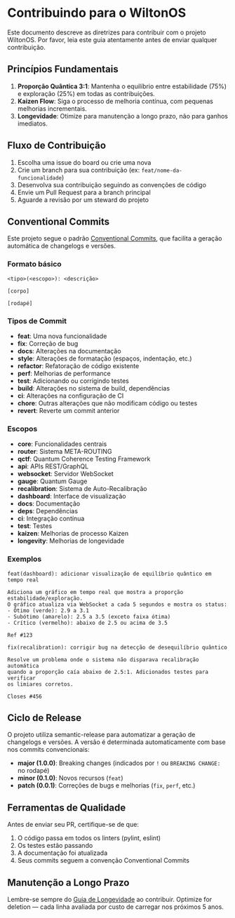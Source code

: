 # Contribuindo para o WiltonOS

Este documento descreve as diretrizes para contribuir com o projeto WiltonOS. Por favor, leia este guia atentamente antes de enviar qualquer contribuição.

## Princípios Fundamentais

1. **Proporção Quântica 3:1**: Mantenha o equilíbrio entre estabilidade (75%) e exploração (25%) em todas as contribuições.
2. **Kaizen Flow**: Siga o processo de melhoria contínua, com pequenas melhorias incrementais.
3. **Longevidade**: Otimize para manutenção a longo prazo, não para ganhos imediatos.

## Fluxo de Contribuição

1. Escolha uma issue do board ou crie uma nova
2. Crie um branch para sua contribuição (ex: `feat/nome-da-funcionalidade`)
3. Desenvolva sua contribuição seguindo as convenções de código
4. Envie um Pull Request para a branch principal
5. Aguarde a revisão por um steward do projeto

## Conventional Commits

Este projeto segue o padrão [Conventional Commits](https://www.conventionalcommits.org/), que facilita a geração automática de changelogs e versões.

### Formato básico

```
<tipo>(<escopo>): <descrição>

[corpo]

[rodapé]
```

### Tipos de Commit

- **feat**: Uma nova funcionalidade
- **fix**: Correção de bug
- **docs**: Alterações na documentação
- **style**: Alterações de formatação (espaços, indentação, etc.)
- **refactor**: Refatoração de código existente
- **perf**: Melhorias de performance
- **test**: Adicionando ou corrigindo testes
- **build**: Alterações no sistema de build, dependências
- **ci**: Alterações na configuração de CI
- **chore**: Outras alterações que não modificam código ou testes
- **revert**: Reverte um commit anterior

### Escopos

- **core**: Funcionalidades centrais
- **router**: Sistema META-ROUTING
- **qctf**: Quantum Coherence Testing Framework
- **api**: APIs REST/GraphQL
- **websocket**: Servidor WebSocket
- **gauge**: Quantum Gauge
- **recalibration**: Sistema de Auto-Recalibração
- **dashboard**: Interface de visualização
- **docs**: Documentação
- **deps**: Dependências
- **ci**: Integração contínua
- **test**: Testes
- **kaizen**: Melhorias de processo Kaizen
- **longevity**: Melhorias de longevidade

### Exemplos

```
feat(dashboard): adicionar visualização de equilíbrio quântico em tempo real

Adiciona um gráfico em tempo real que mostra a proporção estabilidade/exploração.
O gráfico atualiza via WebSocket a cada 5 segundos e mostra os status:
- Ótimo (verde): 2.9 a 3.1
- Subótimo (amarelo): 2.5 a 3.5 (exceto faixa ótima)
- Crítico (vermelho): abaixo de 2.5 ou acima de 3.5

Ref #123
```

```
fix(recalibration): corrigir bug na detecção de desequilíbrio quântico

Resolve um problema onde o sistema não disparava recalibração automática
quando a proporção caía abaixo de 2.5:1. Adicionados testes para verificar
os limiares corretos.

Closes #456
```

## Ciclo de Release

O projeto utiliza semantic-release para automatizar a geração de changelogs e versões. A versão é determinada automaticamente com base nos commits convencionais:

- **major (1.0.0)**: Breaking changes (indicados por `!` ou `BREAKING CHANGE:` no rodapé)
- **minor (0.1.0)**: Novos recursos (`feat`)
- **patch (0.0.1)**: Correções de bugs e melhorias (`fix`, `perf`, etc.)

## Ferramentas de Qualidade

Antes de enviar seu PR, certifique-se de que:

1. O código passa em todos os linters (pylint, eslint)
2. Os testes estão passando
3. A documentação foi atualizada
4. Seus commits seguem a convenção Conventional Commits

## Manutenção a Longo Prazo

Lembre-se sempre do [Guia de Longevidade](./LONGEVITY_GUIDE.md) ao contribuir. Optimize for deletion — cada linha avaliada por custo de carregar nos próximos 5 anos.